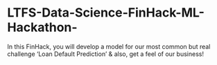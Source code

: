 # LTFS-Data-Science-FinHack-ML-Hackathon-
In this FinHack, you will develop a model for our most common but real challenge ‘Loan Default Prediction’ &amp; also, get a feel of our business!
